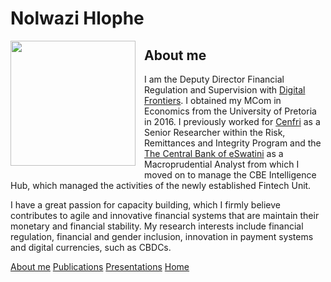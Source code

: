 # **Nolwazi Hlophe**
<dl>
<img src="LwaziMabhengu_01.jpg" style="border: 0pt none; margin-bottom: 1em; float: left; margin-right: 1em;" height="200">
<p style="text-align: left;">
</p>
</dl>
  
## **About me**
I am the Deputy Director Financial Regulation and Supervision with <a href="https://digitalfrontiers.org" target="_bank">Digital Frontiers</a>. I obtained my MCom in Economics from the University of Pretoria in 2016. I previously worked for <a href="https://cenfri.org" target="_bank">Cenfri</a> as a Senior Researcher within the Risk, Remittances and Integrity Program and the <a href="https://www.centralbank.org.sz" target="_bank">The Central Bank of eSwatini</a> as a Macroprudential Analyst from which I moved on to manage the CBE Intelligence Hub, which managed the activities of the newly established Fintech Unit.

I have a great passion for capacity building, which I firmly believe contributes to agile and innovative financial systems that are maintain their monetary and financial stability. My research interests include financial regulation, financial and gender inclusion, innovation in payment systems and digital currencies, such as CBDCs.

<div class="button-group minor-group">
    <a href="#" class="button primary">About me</a>
    <a href="#" class="button">Publications</a>
    <a href="#" class="button">Presentations</a>
    <a href="#" class="button">Home</a>
</div>


